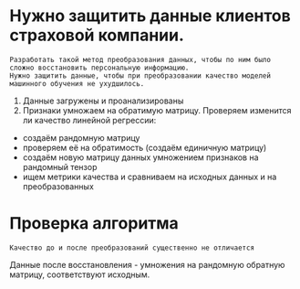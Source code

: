 # Нужно защитить данные клиентов страховой компании. 
	Разработать такой метод преобразования данных, чтобы по ним было сложно восстановить персональную информацию.
	Нужно защитить данные, чтобы при преобразовании качество моделей машинного обучения не ухудшилось. 
1. Данные загружены и проанализированы
2. Признаки умножаем на обратимую матрицу. Проверяем изменится ли качество линейной регрессии:
* создаём рандомную матрицу
* проверяем её на обратимость (создаём единичную матрицу)
* создаём новую матрицу данных умножением признаков на рандомный тензор
* ищем метрики качества и сравниваем на исходных данных и на преобразованных

# Проверка алгоритма
	Качество до и после преобразований существенно не отличается
Данные после восстановления - умножения на рандомную обратную матрицу, соответствуют исходным.

